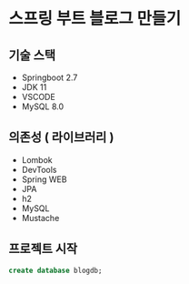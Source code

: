 # 스프링 부트 블로그 만들기

## 기술 스택
- Springboot 2.7
- JDK 11
- VSCODE 
- MySQL 8.0

## 의존성 ( 라이브러리 )
- Lombok
- DevTools
- Spring WEB
- JPA 
- h2
- MySQL
- Mustache

## 프로젝트 시작

```sql 
create database blogdb;
```

